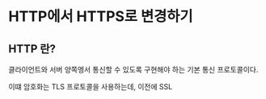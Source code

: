 
# HTTP에서 HTTPS로 변경하기


## HTTP 란?

클라이언트와 서버 양쪽엥서 통신할 수 있도록 구현해야 하는 기본 통신 프로토콜이다.

이떄 암호화는 TLS 프로토콜을 사용하는데, 이전에 SSL